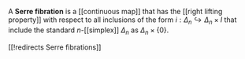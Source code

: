 A **Serre fibration** is a [[continuous map]] that has the [[right lifting property]] with respect to all inclusions of the form $i : \Delta_n \hookrightarrow \Delta_n \times I$ that include the standard $n$-[[simplex]] $\Delta_n$ as $\Delta_n \times \{0\}$.  

[[!redirects Serre fibrations]]